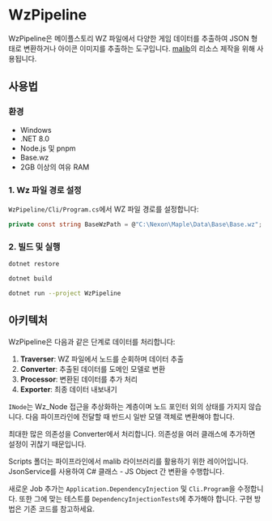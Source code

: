 # WzPipeline

WzPipeline은 메이플스토리 WZ 파일에서 다양한 게임 데이터를 추출하여 JSON 형태로 변환하거나 아이콘 이미지를 추출하는 도구입니다.
[malib](https://github.com/Lechros/malib)의 리소스 제작을 위해 사용됩니다.

## 사용법

### 환경

- Windows
- .NET 8.0
- Node.js 및 pnpm
- Base.wz
- 2GB 이상의 여유 RAM

### 1. Wz 파일 경로 설정

`WzPipeline/Cli/Program.cs`에서 WZ 파일 경로를 설정합니다:

```csharp
private const string BaseWzPath = @"C:\Nexon\Maple\Data\Base\Base.wz";
```

### 2. 빌드 및 실행

```bash
dotnet restore

dotnet build

dotnet run --project WzPipeline
```

## 아키텍처

WzPipeline은 다음과 같은 단계로 데이터를 처리합니다:

1. **Traverser**: WZ 파일에서 노드를 순회하며 데이터 추출
2. **Converter**: 추출된 데이터를 도메인 모델로 변환
3. **Processor**: 변환된 데이터를 추가 처리
4. **Exporter**: 최종 데이터 내보내기

`INode`는 Wz_Node 접근을 추상화하는 계층이며 노드 포인터 외의 상태를 가지지 않습니다.
다음 파이프라인에 전달할 때 반드시 일반 모델 객체로 변환해야 합니다.

최대한 많은 의존성을 Converter에서 처리합니다. 의존성을 여러 클래스에 추가하면 설정이 귀찮기 때문입니다.

Scripts 폴더는 파이프라인에서 malib 라이브러리를 활용하기 위한 레이어입니다.
JsonService를 사용하여 C# 클래스 - JS Object 간 변환을 수행합니다.

새로운 Job 추가는 `Application.DependencyInjection` 및 `Cli.Program`을 수정합니다.
또한 그에 맞는 테스트를 `DependencyInjectionTests`에 추가해야 합니다.
구현 방법은 기존 코드를 참고하세요.

